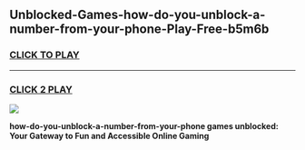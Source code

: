 
## Unblocked-Games-how-do-you-unblock-a-number-from-your-phone-Play-Free-b5m6b
<h3>
<a href="https://premium76.site?title=how-do-you-unblock-a-number-from-your-phone&ref=21A">CLICK TO PLAY</a></h3>
<hr>

<h3>
<a href="https://premium76.site?title=how-do-you-unblock-a-number-from-your-phone&ref=21A">CLICK 2 PLAY</a>
  
</h3>

<a href="https://premium76.site?title=how-do-you-unblock-a-number-from-your-phone&ref=21A"><img src="https://clearcache.store/games.png"></a>


**how-do-you-unblock-a-number-from-your-phone games unblocked: Your Gateway to Fun and Accessible Online Gaming**
